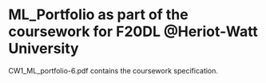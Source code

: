 # ML_Portfolio as part of the coursework for F20DL @Heriot-Watt University

CW1_ML_portfolio-6.pdf contains the coursework specification.
